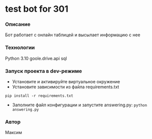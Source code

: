 # test bot for 301

### Описание
Бот работает с онлайн таблицей и высылает информацию с нее
### Технологии
Python 3.10
goole.drive.api
sql
### Запуск проекта в dev-режиме
- Установите и активируйте виртуальное окружение
- Установите зависимости из файла requirements.txt

```pip install -r requirements.txt```

- Заполните файл конфигурации и запустите answering.py:
```python answering.py```

### Автор
Максим
